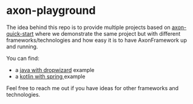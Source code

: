 # axon-playground

The idea behind this repo is to provide multiple projects based on
[axon-quick-start](https://github.com/AxonIQ/axon-quick-start)
where we demonstrate the same project but with different frameworks/technologies
and how easy it is to have AxonFramework up and running.

You can find:
- a [java with dropwizard](chat-getting-started-dropwizard) example
- a [kotlin with spring ](chat-getting-started-kotlin) example

Feel free to reach me out if you have ideas for other frameworks and technologies.